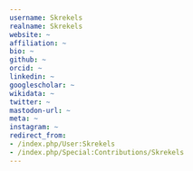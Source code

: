 ```yaml
---
username: Skrekels
realname: Skrekels
website: ~
affiliation: ~
bio: ~
github: ~
orcid: ~
linkedin: ~
googlescholar: ~
wikidata: ~
twitter: ~
mastodon-url: ~
meta: ~
instagram: ~
redirect_from:
- /index.php/User:Skrekels
- /index.php/Special:Contributions/Skrekels
---
```

